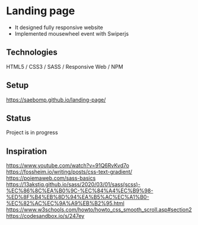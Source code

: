 # Landing page
- It designed fully responsive website
- Implemented mousewheel event with Swiperjs
## Technologies
HTML5 / CSS3 / SASS / Responsive Web / NPM
## Setup
https://saebomp.github.io/landing-page/
## Status
Project is in progress
## Inspiration
https://www.youtube.com/watch?v=91Q6RvKvd7o <br />
https://fossheim.io/writing/posts/css-text-gradient/<br />
https://poiemaweb.com/sass-basics <br />
https://13akstjq.github.io/sass/2020/03/01/sass(scss)-%EC%86%8C%EA%B0%9C-%EC%84%A4%EC%B9%98-%ED%8F%B4%EB%8D%94%EA%B5%AC%EC%A1%B0-%EC%82%AC%EC%9A%A9%EB%B2%95.html <br />
https://www.w3schools.com/howto/howto_css_smooth_scroll.asp#section2 <br />
https://codesandbox.io/s/247ey<br />
